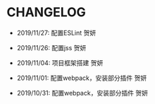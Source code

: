 # CHANGELOG

- 2019/11/27: 配置ESLint 贺妍

- 2019/11/26: 配置jss 贺妍

- 2019/11/04: 项目框架搭建 贺妍

- 2019/11/01: 配置webpack，安装部分插件 贺妍

- 2019/10/31: 配置webpack，安装部分插件 贺妍
